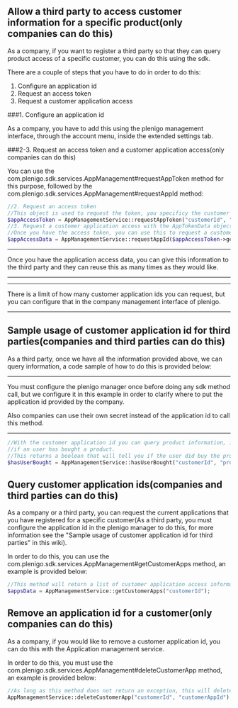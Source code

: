 ## Allow a third party to access customer information for a specific product(only companies can do this)


As a company, if you want to register a third party so that they can query product access of a specific customer, you can do this using the sdk. 

There are a couple of steps that you have to do in order to do this:

1. Configure an application id
2. Request an access token
3. Request a customer application access

###1. Configure an application id

As a company, you have to add this using the plenigo management interface, through the account menu, inside the extended settings tab.

###2-3. Request an access token and a customer application access(only companies can do this)

You can use the com.plenigo.sdk.services.AppManagement#requestAppToken method for this purpose, followed by the com.plenigo.sdk.services.AppManagement#requestAppId method:

```php
//2. Request an access token
//This object is used to request the token, you specificy the customer id, the product and the description
$appAccessToken = AppManagementService::requestAppToken("customerId", "productId", "Tablet Access");
//3. Request a customer application access with the AppTokenData object
//Once you have the access token, you can use this to request a customer application id for the third party
$appAccessData = AppManagementService::requestAppId($appAccessToken->getCustomerId(), $appAccessToken->getAppToken());
```

***
Once you have the application access data, you can give this information to the third party and they can reuse this as many times as they would like.
***

***
There is a limit of how many customer application ids you can request, but you can configure that in the company management interface of plenigo.
***

## Sample usage of customer application id for third parties(companies and third parties can do this)

As a third party, once we have all the information provided above, we can query information, a code sample of how to do this is provided below:

***
You must configure the plenigo manager once before doing any sdk method call, but we configure it in this example in order to clarify where to put the application id provided by the company.

Also companies can use their own secret instead of the application id to call this method.
***

```php
//With the customer application id you can query product information, in the example below, we are requesting to see
//if an user has bought a product.
//This returns a boolean that will tell you if the user did buy the product(true) or not(false).
$hasUserBought = AppManagementService::hasUserBought("customerId", "productId", "customerAppId");
```
## Query customer application ids(companies and third parties can do this)

As a company or a third party, you can request the current applications that you have registered for a specific customer(As a third party, you must configure the application id in the plenigo manager to do this, for more information see the "Sample usage of customer application id for third parties" in this wiki).

In order to do this, you can use the com.plenigo.sdk.services.AppManagement#getCustomerApps method, an example is provided below:

```php
//This method will return a list of customer application access information
$appsData = AppManagementService::getCustomerApps("customerId");
```

## Remove an application id for a customer(only companies can do this)

As a company, if you would like to remove a customer application id, you can do this with the Application management service.

In order to do this, you must use the com.plenigo.sdk.services.AppManagement#deleteCustomerApp method, an example is provided below:

```php
//As long as this method does not return an exception, this will delete the customer app id for the specific //customer
AppManagementService::deleteCustomerApp("customerId", "customerAppId");
```